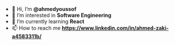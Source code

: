 - 👋 Hi, I’m <b>@ahmedyoussof</b>
- 👀 I’m interested in <b>Software Engineering</b>
- 🌱 I’m currently learning <b>React</b>
- 📫 How to reach me <b>https://www.linkedin.com/in/ahmed-zaki-a4583311b/</b>

<!---
ahmedyoussof/ahmedyoussof is a ✨ special ✨ repository because its `README.md` (this file) appears on your GitHub profile.
You can click the Preview link to take a look at your changes.
--->
